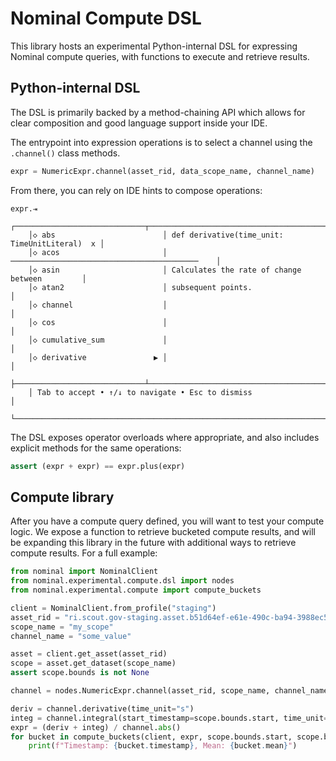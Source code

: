 # Nominal Compute DSL

This library hosts an experimental Python-internal DSL for expressing Nominal compute queries, with functions to execute and retrieve results.

## Python-internal DSL

The DSL is primarily backed by a method-chaining API which allows for clear composition and good language support inside your IDE.

The entrypoint into expression operations is to select a channel using the `.channel()` class methods.

```py
expr = NumericExpr.channel(asset_rid, data_scope_name, channel_name)
```

From there, you can rely on IDE hints to compose operations:

```
expr.⇥
    ┌─────────────────────────────┬───────────────────────────────────────────────┐
    │◇ abs                        │ def derivative(time_unit: TimeUnitLiteral)  x │
    │◇ acos                       │ ──────────────────────────────────────────    │
    │◇ asin                       │ Calculates the rate of change between         │
    │◇ atan2                      │ subsequent points.                            │
    │◇ channel                    │                                               │
    │◇ cos                        │                                               │
    │◇ cumulative_sum             │                                               │
    │◇ derivative               ▶ │                                               │
    ├─────────────────────────────┴───────────────────────────────────────────────┤
    │ Tab to accept • ↑/↓ to navigate • Esc to dismiss                            │
    └─────────────────────────────────────────────────────────────────────────────┘
```

The DSL exposes operator overloads where appropriate, and also includes explicit methods for the same operations:

```py
assert (expr + expr) == expr.plus(expr)
```

## Compute library

After you have a compute query defined, you will want to test your compute logic. We expose a function to retrieve bucketed compute results, and will be expanding this library in the future with additional ways to retrieve compute results. For a full example:

```py
from nominal import NominalClient
from nominal.experimental.compute.dsl import nodes
from nominal.experimental.compute import compute_buckets

client = NominalClient.from_profile("staging")
asset_rid = "ri.scout.gov-staging.asset.b51d64ef-e61e-490c-ba94-3988ec5b121f"
scope_name = "my_scope"
channel_name = "some_value"

asset = client.get_asset(asset_rid)
scope = asset.get_dataset(scope_name)
assert scope.bounds is not None

channel = nodes.NumericExpr.channel(asset_rid, scope_name, channel_name)

deriv = channel.derivative(time_unit="s")
integ = channel.integral(start_timestamp=scope.bounds.start, time_unit="s")
expr = (deriv + integ) / channel.abs()
for bucket in compute_buckets(client, expr, scope.bounds.start, scope.bounds.end):
    print(f"Timestamp: {bucket.timestamp}, Mean: {bucket.mean}")
```
